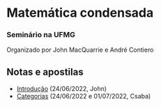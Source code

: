 # Matemática condensada
### Seminário na UFMG

Organizado por John MacQuarrie e André Contiero

## Notas e apostilas 

- [Introdução](PDF/intro.pdf) (24/06/2022, John)
- [Categorias](PDF/categories.pdf) (24/06/2022 e 01/07/2022, Csaba)

